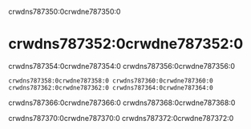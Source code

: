 crwdns787350:0crwdne787350:0
# crwdns787352:0crwdne787352:0

crwdns787354:0crwdne787354:0 crwdns787356:0crwdne787356:0

```{figure} ../figures/distributed-collaboration.jpg
crwdns787358:0crwdne787358:0 crwdns787360:0crwdne787360:0 crwdns787362:0crwdne787362:0 crwdns787364:0crwdne787364:0
```

crwdns787366:0crwdne787366:0 crwdns787368:0crwdne787368:0

crwdns787370:0crwdne787370:0 crwdns787372:0crwdne787372:0

<!--- Add a summary of all the subchapters --->
